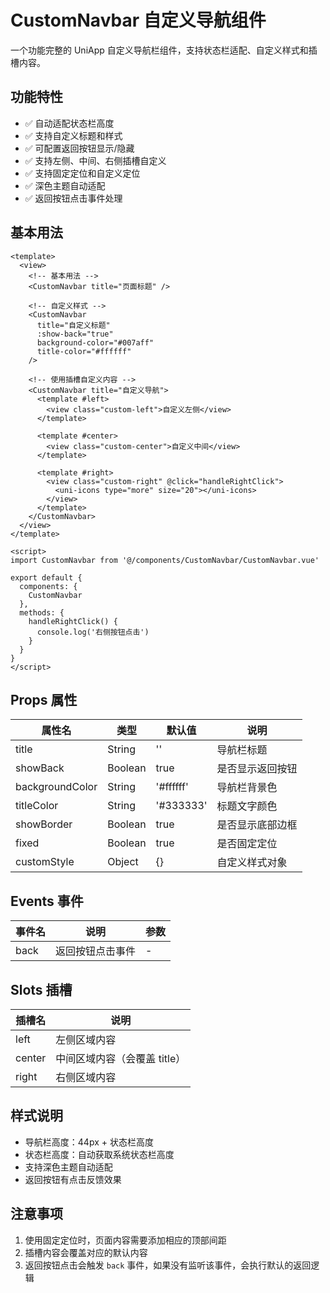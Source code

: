 # CustomNavbar 自定义导航组件

一个功能完整的 UniApp 自定义导航栏组件，支持状态栏适配、自定义样式和插槽内容。

## 功能特性

- ✅ 自动适配状态栏高度
- ✅ 支持自定义标题和样式
- ✅ 可配置返回按钮显示/隐藏
- ✅ 支持左侧、中间、右侧插槽自定义
- ✅ 支持固定定位和自定义定位
- ✅ 深色主题自动适配
- ✅ 返回按钮点击事件处理

## 基本用法

```vue
<template>
  <view>
    <!-- 基本用法 -->
    <CustomNavbar title="页面标题" />
    
    <!-- 自定义样式 -->
    <CustomNavbar 
      title="自定义标题"
      :show-back="true"
      background-color="#007aff"
      title-color="#ffffff"
    />
    
    <!-- 使用插槽自定义内容 -->
    <CustomNavbar title="自定义导航">
      <template #left>
        <view class="custom-left">自定义左侧</view>
      </template>
      
      <template #center>
        <view class="custom-center">自定义中间</view>
      </template>
      
      <template #right>
        <view class="custom-right" @click="handleRightClick">
          <uni-icons type="more" size="20"></uni-icons>
        </view>
      </template>
    </CustomNavbar>
  </view>
</template>

<script>
import CustomNavbar from '@/components/CustomNavbar/CustomNavbar.vue'

export default {
  components: {
    CustomNavbar
  },
  methods: {
    handleRightClick() {
      console.log('右侧按钮点击')
    }
  }
}
</script>
```

## Props 属性

| 属性名 | 类型 | 默认值 | 说明 |
|--------|------|--------|------|
| title | String | '' | 导航栏标题 |
| showBack | Boolean | true | 是否显示返回按钮 |
| backgroundColor | String | '#ffffff' | 导航栏背景色 |
| titleColor | String | '#333333' | 标题文字颜色 |
| showBorder | Boolean | true | 是否显示底部边框 |
| fixed | Boolean | true | 是否固定定位 |
| customStyle | Object | {} | 自定义样式对象 |

## Events 事件

| 事件名 | 说明 | 参数 |
|--------|------|------|
| back | 返回按钮点击事件 | - |

## Slots 插槽

| 插槽名 | 说明 |
|--------|------|
| left | 左侧区域内容 |
| center | 中间区域内容（会覆盖 title） |
| right | 右侧区域内容 |

## 样式说明

- 导航栏高度：44px + 状态栏高度
- 状态栏高度：自动获取系统状态栏高度
- 支持深色主题自动适配
- 返回按钮有点击反馈效果

## 注意事项

1. 使用固定定位时，页面内容需要添加相应的顶部间距
2. 插槽内容会覆盖对应的默认内容
3. 返回按钮点击会触发 `back` 事件，如果没有监听该事件，会执行默认的返回逻辑
